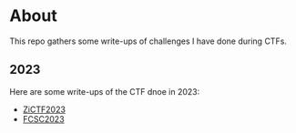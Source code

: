 # About

This repo gathers some write-ups of challenges I have done during CTFs.

## 2023

Here are some write-ups of the CTF dnoe in 2023:
 - [ZiCTF2023](./zictf2023/reverse/)
 - [FCSC2023](./FCSC2023/chifffre_unique/)
